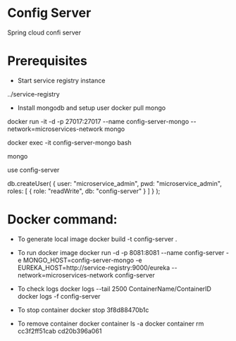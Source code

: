 # Config Server
Spring cloud confi server

# Prerequisites
- Start service registry instance

../service-registry

- Install mongodb and setup user
docker pull mongo

docker run -it -d -p 27017:27017 --name config-server-mongo --network=microservices-network mongo

docker exec -it config-server-mongo bash

mongo

use config-server

db.createUser(
   {
     user: "microservice_admin",
     pwd: "microservice_admin",
    roles: [ { role: "readWrite", db: "config-server" } ]
   }
 );


# Docker command:
- To generate local image
docker build -t config-server .

- To run docker image
docker run -d -p 8081:8081 --name config-server -e MONGO_HOST=config-server-mongo -e EUREKA_HOST=http://service-registry:9000/eureka --network=microservices-network config-server

- To check logs
docker logs --tail 2500 ContainerName/ContainerID
docker logs -f config-server

- To stop container
docker stop 3f8d88470b1c

- To remove container
docker container ls -a
docker container rm cc3f2ff51cab cd20b396a061
